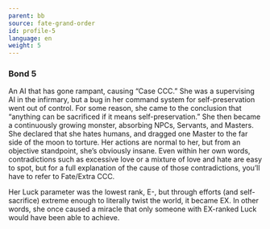 ```yaml
---
parent: bb
source: fate-grand-order
id: profile-5
language: en
weight: 5
---
```


### Bond 5

An AI that has gone rampant, causing “Case CCC.”
She was a supervising AI in the infirmary, but a bug in her command system for self-preservation went out of control. For some reason, she came to the conclusion that “anything can be sacrificed if it means self-preservation.” She then became a continuously growing monster, absorbing NPCs, Servants, and Masters.
She declared that she hates humans, and dragged one Master to the far side of the moon to torture. Her actions are normal to her, but from an objective standpoint, she’s obviously insane.
Even within her own words, contradictions such as excessive love or a mixture of love and hate are easy to spot, but for a full explanation of the cause of those contradictions, you’ll have to refer to Fate/Extra CCC.

Her Luck parameter was the lowest rank, E-, but through efforts (and self-sacrifice) extreme enough to literally twist the world, it became EX.
In other words, she once caused a miracle that only someone with EX-ranked Luck would have been able to achieve.
